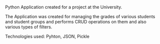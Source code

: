 Python Application created for a project at the University.

The Application was created for managing the grades of various students and student groups and performs CRUD operations on them and also various types of filters.

Technologies used: Pyhton, JSON, Pickle
